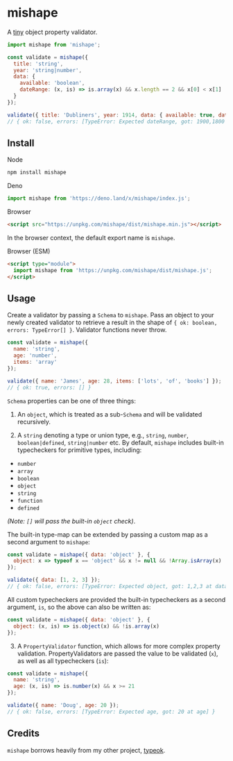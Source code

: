 
# mishape

A [tiny](https://bundlephobia.com/package/mishape) object property validator.

```js
import mishape from 'mishape';

const validate = mishape({
  title: 'string',
  year: 'string|number',
  data: {
    available: 'boolean',
    dateRange: (x, is) => is.array(x) && x.length == 2 && x[0] < x[1]
  }
});

validate({ title: 'Dubliners', year: 1914, data: { available: true, dateRange: [1900, 1800] } })
// { ok: false, errors: [TypeError: Expected dateRange, got: 1900,1800 at data.dateRange] }
```

## Install

Node
```bash
npm install mishape
```

Deno
```js
import mishape from 'https://deno.land/x/mishape/index.js';
```

Browser
```html
<script src="https://unpkg.com/mishape/dist/mishape.min.js"></script>
```

In the browser context, the default export name is `mishape`.

Browser (ESM)
```html
<script type="module">
  import mishape from 'https://unpkg.com/mishape/dist/mishape.js';
</script>
```

## Usage

Create a validator by passing a `Schema` to `mishape`. Pass an object to your newly created validator to retrieve a result in the shape of `{ ok: boolean, errors: TypeError[] }`. Validator functions never throw.

```js
const validate = mishape({
  name: 'string',
  age: 'number',
  items: 'array'
});

validate({ name: 'James', age: 28, items: ['lots', 'of', 'books'] });
// { ok: true, errors: [] }
```

`Schema` properties can be one of three things:

1. An `object`, which is treated as a sub-`Schema` and will be validated recursively.

2. A `string` denoting a type or union type, e.g., `string`, `number`, `boolean|defined`, `string|number` etc. By default, `mishape` includes built-in typecheckers for primitive types, including:

  * `number`
  * `array`
  * `boolean`
  * `object`
  * `string`
  * `function`
  * `defined`

  *(Note: `[]` will pass the built-in `object` check)*.

  The built-in type-map can be extended by passing a custom map as a second argument to `mishape`:

  ```js
  const validate = mishape({ data: 'object' }, {
    object: x => typeof x == 'object' && x != null && !Array.isArray(x)
  });

  validate({ data: [1, 2, 3] });
  // { ok: false, errors: [TypeError: Expected object, got: 1,2,3 at data] }
  ```

  All custom typecheckers are provided the built-in typecheckers as a second argument, `is`, so the above can also be written as:

  ```js
  const validate = mishape({ data: 'object' }, {
    object: (x, is) => is.object(x) && !is.array(x)
  });
  ```

3. A `PropertyValidator` function, which allows for more complex property validation. PropertyValidators are passed the value to be validated (`x`), as well as all typecheckers (`is`):

  ```js
  const validate = mishape({
    name: 'string',
    age: (x, is) => is.number(x) && x >= 21
  });

  validate({ name: 'Doug', age: 20 });
  // { ok: false, errors: [TypeError: Expected age, got: 20 at age] }
  ```

## Credits

`mishape` borrows heavily from my other project, [typeok](https://github.com/kevinfiol/typeok).
